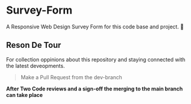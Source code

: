 # Survey-Form
A Responsive Web Design Survey Form for this code base and project. :rocket:
## Reson De Tour
For collection oppinions about this repository and staying connected with the latest deveopments. 

> Make a Pull Request from the dev-branch

**After Two Code reviews and a sign-off the merging to the main branch can take place**




